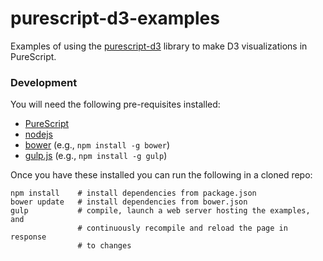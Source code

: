 # purescript-d3-examples

Examples of using the [purescript-d3](http://github.com/pelotom/purescript-d3) library to make D3 visualizations in PureScript.

### Development

You will need the following pre-requisites installed:

*  [PureScript](http://www.purescript.org/)
*  [nodejs](http://nodejs.org/)
*  [bower](http://bower.io/) (e.g., `npm install -g bower`)
*  [gulp.js](http://gulpjs.com/) (e.g., `npm install -g gulp`)

Once you have these installed you can run the following in a cloned repo:

```
npm install    # install dependencies from package.json
bower update   # install dependencies from bower.json
gulp           # compile, launch a web server hosting the examples, and
               # continuously recompile and reload the page in response
               # to changes
```
